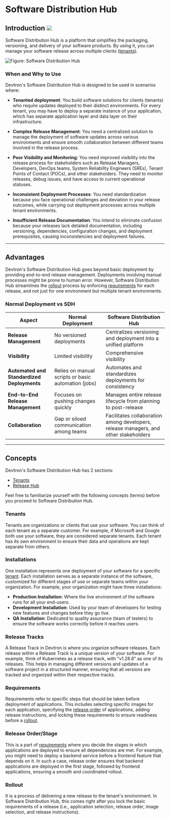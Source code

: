 # Software Distribution Hub

## Introduction [![](https://devtron-public-asset.s3.us-east-2.amazonaws.com/images/elements/EnterpriseTag.svg)](https://devtron.ai/pricing)

Software Distribution Hub is a platform that simplifies the packaging, versioning, and delivery of your software products. By using it, you can manage your software release across multiple clients ([tenants](#release-versions)).

![Figure: Software Distribution Hub](https://devtron-public-asset.s3.us-east-2.amazonaws.com/images/sdh/sdh-eagle-eye.gif)


### When and Why to Use

Devtron's Software Distribution Hub is designed to be used in scenarios where:

* **Tenanted deployment**: You build software solutions for clients (tenants) who require updates deployed to their distinct environments. For every tenant, you may have to deploy a separate instance of your application, which has separate application layer and data layer on their infrastructure.

* **Complex Release Management**: You need a centralized solution to manage the deployment of software updates across various environments and ensure smooth collaboration between different teams involved in the release process.

* **Poor Visibility and Monitoring**: You need improved visibility into the release process for stakeholders such as Release Managers, Developers, DevOps teams, System Reliability Engineers (SREs), Tenant Points of Contact (POCs), and other stakeholders. They need to monitor releases, debug issues, and have access to current operational statuses.

* **Inconsistent Deployment Processes**: You need standardization because you face operational challenges and deviation in your release outcomes, while carrying out deployment processes across multiple tenant environments.

* **Insufficient Release Documentation**: You intend to eliminate confusion because your releases lack detailed documentation, including versioning, dependencies, configuration changes, and deployment prerequisites, causing inconsistencies and deployment failures.

---

## Advantages

Devtron's Software Distribution Hub goes beyond basic deployment by providing end-to-end release management. Deployments involving manual processes might be prone to human error. However, Software Distribution Hub streamlines the [rollout](#rollout) process by enforcing [requirements](#requirements) for each release, and not just for one environment but multiple tenant environments.

### Normal Deployment vs SDH

| Aspect                                     | Normal Deployment                            | Software Distribution Hub                                      |
|--------------------------------------------|----------------------------------------------|----------------------------------------------------------------|
| **Release Management**                     | No versioned deployments                     | Centralizes versioning and deployment into a unified platform  |
| **Visibility**                             | Limited visibility                           | Comprehensive visibility                                       |
| **Automated and Standardized Deployments** | Relies on manual scripts or basic automation (jobs) | Automates and standardizes deployments for consistency  |
| **End-to-End Release Management**          | Focuses on pushing changes quickly           | Manages entire release lifecycle from planning to post-release |
| **Collaboration**                          | Gap or siloed communication among teams	| Facilitates collaboration among developers, release managers, and other stakeholders |

---

## Concepts

Devtron's Software Distribution Hub has 2 sections:

* [Tenants](./tenants.md)
* [Release Hub](./release-hub.md)

Feel free to familiarize yourself with the following concepts (terms) before you proceed to Software Distribution Hub.

### Tenants

Tenants are organizations or clients that use your software. You can think of each tenant as a separate customer. For example, if Microsoft and Google both use your software, they are considered separate tenants. Each tenant has its own environment to ensure their data and operations are kept separate from others.

### Installations

One installation represents one deployment of your software for a specific [tenant](#tenants). Each installation serves as a separate instance of the software, customized for different stages of use or separate teams within your organization. For example, your organization might have three installations: 

* **Production Installation**: Where the live environment of the software runs for all your end-users.
* **Development Installation**: Used by your team of developers for testing new features and changes before they go live.
* **QA Installation**: Dedicated to quality assurance (team of testers) to ensure the software works correctly before it reaches users.

### Release Tracks

A Release Track in Devtron is where you organize software releases. Each release within a Release Track is a unique version of your software. For example, think of Kubernetes as a release track, with "v1.28.8" as one of its releases. This helps in managing different versions and updates of a software project in a structured manner, ensuring that all versions are tracked and organized within their respective tracks.

### Requirements

Requirements refer to specific steps that should be taken before deployment of applications. This includes selecting specific images for each application, specifying the [release order](#release-orderstage) of applications, adding release instructions, and locking these requirements to ensure readiness before a [rollout](#rollout). 

### Release Order/Stage

This is a part of [requirements](#requirements) where you decide the stages in which applications are deployed to ensure all dependencies are met. For example, you might need to deploy a backend service before a frontend feature that depends on it. In such a case, release order ensures that backend applications are deployed in the first stage, followed by frontend applications, ensuring a smooth and coordinated rollout.

### Rollout

It is a process of delivering a new release to the tenant's environment. In Software Distribution Hub, this comes right after you lock the basic requirements of a release (i.e., application selection, release order, image selection, and release instructions).

